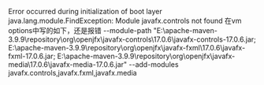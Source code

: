 Error occurred during initialization of boot layer
java.lang.module.FindException: Module javafx.controls not found
在vm options中写的如下，还是报错
--module-path 
"E:\apache-maven-3.9.9\repository\org\openjfx\javafx-controls\17.0.6\javafx-controls-17.0.6.jar;
E:\apache-maven-3.9.9\repository\org\openjfx\javafx-fxml\17.0.6\javafx-fxml-17.0.6.jar;
E:\apache-maven-3.9.9\repository\org\openjfx\javafx-media\17.0.6\javafx-media-17.0.6.jar"
--add-modules javafx.controls,javafx.fxml,javafx.media